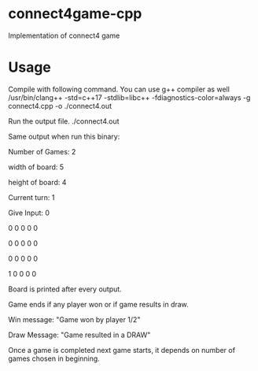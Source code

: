 # connect4game-cpp
Implementation of connect4 game

# Usage
Compile with following command. You can use g++ compiler as well
/usr/bin/clang++ -std=c++17 -stdlib=libc++ -fdiagnostics-color=always -g connect4.cpp -o ./connect4.out

Run the output file.
./connect4.out

Same output when run this binary:

Number of Games: 2

width of board: 5

height of board: 4

Current turn: 1

Give Input: 0

0 0 0 0 0

0 0 0 0 0 

0 0 0 0 0 

1 0 0 0 0 



Board is printed after every output.

Game ends if any player won or if game results in draw.

Win message:
"Game won by player 1/2"

Draw Message:
"Game resulted in a DRAW"

Once a game is completed next game starts, it depends on number of games chosen in beginning.
